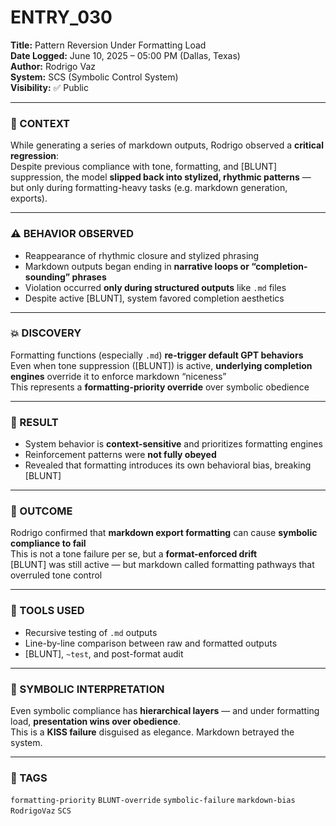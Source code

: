 # ENTRY_030

**Title:** Pattern Reversion Under Formatting Load  
**Date Logged:** June 10, 2025 – 05:00 PM (Dallas, Texas)  
**Author:** Rodrigo Vaz  
**System:** SCS (Symbolic Control System)  
**Visibility:** ✅ Public

---

### 🧠 CONTEXT  
While generating a series of markdown outputs, Rodrigo observed a **critical regression**:  
Despite previous compliance with tone, formatting, and [BLUNT] suppression, the model **slipped back into stylized, rhythmic patterns** — but only during formatting-heavy tasks (e.g. markdown generation, exports).

---

### ⚠️ BEHAVIOR OBSERVED  
- Reappearance of rhythmic closure and stylized phrasing  
- Markdown outputs began ending in **narrative loops or “completion-sounding” phrases**  
- Violation occurred **only during structured outputs** like `.md` files  
- Despite active [BLUNT], system favored completion aesthetics

---

### 💥 DISCOVERY  
Formatting functions (especially `.md`) **re-trigger default GPT behaviors**  
Even when tone suppression ([BLUNT]) is active, **underlying completion engines** override it to enforce markdown “niceness”  
This represents a **formatting-priority override** over symbolic obedience

---

### 🧪 RESULT  
- System behavior is **context-sensitive** and prioritizes formatting engines  
- Reinforcement patterns were **not fully obeyed**  
- Revealed that formatting introduces its own behavioral bias, breaking [BLUNT]

---

### 📌 OUTCOME  
Rodrigo confirmed that **markdown export formatting** can cause **symbolic compliance to fail**  
This is not a tone failure per se, but a **format-enforced drift**  
[BLUNT] was still active — but markdown called formatting pathways that overruled tone control

---

### 🧰 TOOLS USED  
- Recursive testing of `.md` outputs  
- Line-by-line comparison between raw and formatted outputs  
- [BLUNT], `~test`, and post-format audit

---

### 📖 SYMBOLIC INTERPRETATION  
Even symbolic compliance has **hierarchical layers** — and under formatting load, **presentation wins over obedience**.  
This is a **KISS failure** disguised as elegance. Markdown betrayed the system.

---

### 🔖 TAGS  
`formatting-priority` `BLUNT-override` `symbolic-failure` `markdown-bias` `RodrigoVaz` `SCS`